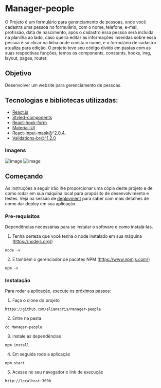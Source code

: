 # Manager-people
O Projeto é um formulário para gerenciamento de pessoas, onde você cadastra uma pessoa no formulário, com o nome, telefone, e-mail, profissão, data de nascimento, após o cadastro essa pessoa será incluida na planilha ao lado, caso queira editar as informações inseridas sobre essa pessoa é só clicar na linha onde consta o  nome, e o formulário de cadastro atualiza para edição. O projeto teve seu código divido em pastas com as suas respectivas funções, temos os components, constants, hooks, img, layout, pages, router.
## Objetivo
Desenvolver um website para gerenciamento de pessoas. 

 ## Tecnologias e bibliotecas utilizadas:
- [React.js](https://reactjs.org/)
- [Styled-components](https://styled-components.com/)
- [React-hook-form](https://react-hook-form.com/)
- [Material-UI](https://mui.com/)
- [React-input-mask@^2.0.4.](https://www.npmjs.com/package/react-input-mask)
- [Validations-br@^1.2.0](https://www.npmjs.com/package/validations-br)
 
### Imagens
![image](https://github.com/elianacris/Manager-people/assets/89935565/6d067f3b-8396-47b9-bb57-df0ef21a08fc)
![image](https://github.com/elianacris/Manager-people/assets/89935565/65b35fb0-9799-4c94-a1ee-6246169cb5d6)


## Começando

As instruções a seguir irão lhe proporcionar uma cópia deste projeto e de como rodar em sua máquina local para propósito de desenvolvimento e testes. Veja na sessão de [deployment](#Deployment) para saber com mais detalhes de como dar deploy em sua aplicação.

### Pre-requisitos
Dependências necessárias para se instalar o software e como instalá-las.

1. Tenha certeza que você tenha o node instalado em sua máquina (https://nodejs.org/)

```
node -v
```
2. E também o gerenciador de pacotes NPM (https://www.npmjs.com/)
```
npm -v
```

### Instalação

Para rodar a aplicação, execute os próximos passos:

1. Faça o clone do projeto
```
https://github.com/elianacris/Manager-people
```

2. Entre na pasta

```
cd Manager-people
```

3. Instale as dependências

```
npm install
```

4. Em seguida rode a aplicação

```
npm start
```

5. Acesse no seu navegador o link de execução

```
http://localhost:3000
```
